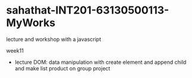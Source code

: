 # sahathat-INT201-63130500113-MyWorks
 lecture and workshop with a javascript

week11
 - lecture DOM: data manipulation with create element and append child and make list product on group project
